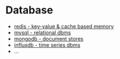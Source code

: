 # Database

- [redis - key-value & cache based memory](redis/index.md)
- [mysql - relational dbms](mysql/index.md)
- [mongodb - document stores](mongodb/index.md)
- [influxdb - time series dbms](infuxdb/index.md)
- ...
